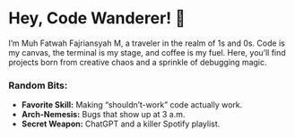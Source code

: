 # Hey, Code Wanderer! 👾

I’m Muh Fatwah Fajriansyah M, a traveler in the realm of 1s and 0s. Code is my canvas, the terminal is my stage, and coffee is my fuel. Here, you’ll find projects born from creative chaos and a sprinkle of debugging magic.

### Random Bits:
- **Favorite Skill:** Making “shouldn’t-work” code actually work.
- **Arch-Nemesis:** Bugs that show up at 3 a.m.
- **Secret Weapon:** ChatGPT and a killer Spotify playlist.
